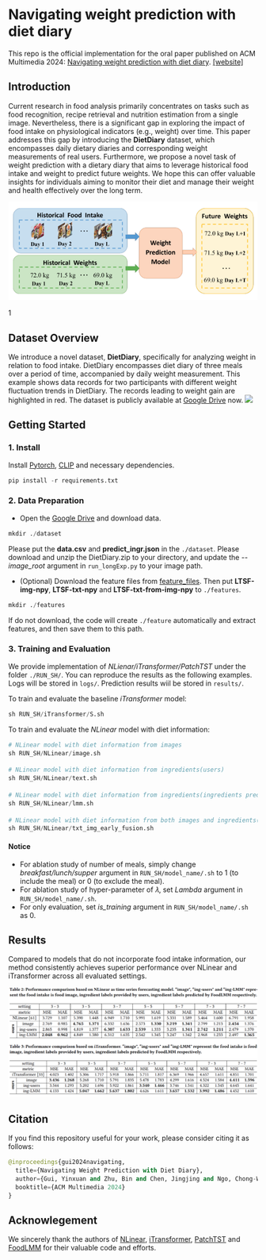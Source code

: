 # Navigating weight prediction with diet diary
This repo is the official implementation for the oral paper published on ACM Multimedia 2024: [Navigating weight prediction with diet diary](https://www.arxiv.org/abs/2408.05445). [[website]](https://yxg1005.github.io/weight-prediction)

## Introduction
Current research in food analysis primarily concentrates on tasks such as food recognition, recipe retrieval and nutrition estimation from a single image. Nevertheless, there is a significant gap in exploring the impact of food intake on physiological indicators (e.g., weight) over time. This paper addresses this gap by introducing the **DietDiary** dataset, which encompasses daily dietary diaries and corresponding weight measurements of real users. Furthermore, we propose a novel task of weight prediction with a dietary diary that aims to leverage historical food intake and weight to predict future weights. We hope this can offer valuable insights for individuals aiming to monitor their diet and manage their weight and health effectively over the long term.

<p align="center">
  <img src=".//pics//task-overview-1.png" alt="Weight Prediction Model" />
</p>

1

## Dataset Overview
We introduce a novel dataset, **DietDiary**, specifically for analyzing weight in relation to food intake. DietDiary encompasses diet diary of three meals over a period of time, accompanied by daily weight measurement. This example shows data records for two participants with different weight fluctuation trends in DietDiary. The records leading to weight gain are highlighted in red. The dataset is publicly available at [Google Drive](https://drive.google.com/drive/folders/134Y0rgylxAP37DFOx6whhOoz45abA4sr?usp=sharing) now.
![](.//pics//dataset-example.png)

## Getting Started
### 1. Install
Install [Pytorch](https://pytorch.org/get-started/locally/), [CLIP](https://github.com/openai/CLIP) and necessary dependencies.
```python
pip install -r requirements.txt
```

### 2. Data Preparation
* Open the [Google Drive](https://drive.google.com/drive/folders/134Y0rgylxAP37DFOx6whhOoz45abA4sr?usp=sharing) and download data.
```python
mkdir ./dataset
```
Please put the **data.csv** and **predict_ingr.json** in the `./dataset`.
Please download and unzip the DietDiary.zip to your directory, and update the *--image_root* argument in `run_longExp.py` to your image path.

* (Optional) Download the feature files from [feature_files](https://drive.google.com/drive/folders/1EdRdQysgzQetPp7WSSnmUDrTyGGV-4wz?usp=sharing). Then put **LTSF-img-npy**, **LTSF-txt-npy** and **LTSF-txt-from-img-npy** to `./features`. 
```python
mkdir ./features
```
If do not download, the code will create `./feature` automatically and extract features, and then save them to this path.

### 3. Training and Evaluation
We provide implementation of *NLienar/iTransformer/PatchTST* under the folder `./RUN_SH/`. You can reproduce the results as the following examples. Logs will be stored in `logs/`. Prediction results wiil be stored in `results/`.

To train and evaluate the baseline *iTransformer* model:
```python
sh RUN_SH/iTransformer/S.sh
```
To train and evaluate the *NLinear* model with diet information:
```python
# NLinear model with diet information from images
sh RUN_SH/NLinear/image.sh

# NLinear model with diet information from ingredients(users)
sh RUN_SH/NLinear/text.sh

# NLinear model with diet information from ingredients(ingredients prediction model)
sh RUN_SH/NLinear/lmm.sh

# NLinear model with diet information from both images and ingredients(users)
sh RUN_SH/NLinear/txt_img_early_fusion.sh
```

#### Notice
* For ablation study of number of meals, simply change *breakfast/lunch/supper* argument in `RUN_SH/model_name/.sh` to 1 (to include the meal) or 0 (to exclude the meal).
* For ablation study of hyper-parameter of 𝜆, set *Lambda* argument in `RUN_SH/model_name/.sh`.
* For only evaluation, set *is_training* argument in `RUN_SH/model_name/.sh` as 0.

## Results
Compared to models that do not incorporate food intake information, our method consistently achieves superior performance over NLinear and iTransformer across all evaluated settings.

![](.//pics//exp-result.png)

## Citation
If you find this repository useful for your work, please consider citing it as follows:
```python
@inproceedings{gui2024navigating,
  title={Navigating Weight Prediction with Diet Diary},
  author={Gui, Yinxuan and Zhu, Bin and Chen, Jingjing and Ngo, Chong-Wah and Jiang, Yu-Gang},
  booktitle={ACM Multimedia 2024}
}
```

## Acknowlegement
We sincerely thank the authors of [NLinear](https://github.com/cure-lab/LTSF-Linear), [iTransformer](https://github.com/thuml/iTransformer), [PatchTST](https://github.com/yuqinie98/PatchTST) and [FoodLMM](https://github.com/YuehaoYin/FoodLMM) for their valuable code and efforts.
